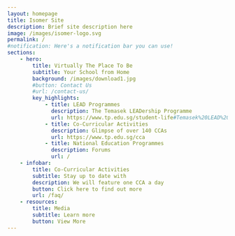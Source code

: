 ```yaml
---
layout: homepage
title: Isomer Site
description: Brief site description here
image: /images/isomer-logo.svg
permalink: /
#notification: Here's a notification bar you can use!
sections:
    - hero:
        title: Virtually The Place To Be
        subtitle: Your School from Home
        background: /images/download1.jpg
        #button: Contact Us
        #url: /contact-us/
        key_highlights:
            - title: LEAD Programmes
              description: The Temasek LEADership Programme
              url: https://www.tp.edu.sg/student-life#Temasek%20LEAD%20Programme
            - title: Co-Curricular Activities
              description: Glimpse of over 140 CCAs
              url: https://www.tp.edu.sg/cca
            - title: National Education Programmes
              description: Forums
              url: /
    - infobar:
        title: Co-Curricular Activities
        subtitle: Stay up to date with
        description: We will feature one CCA a day
        button: Click here to find out more
        url: /faq/
    - resources:
        title: Media
        subtitle: Learn more
        button: View More
---
```

